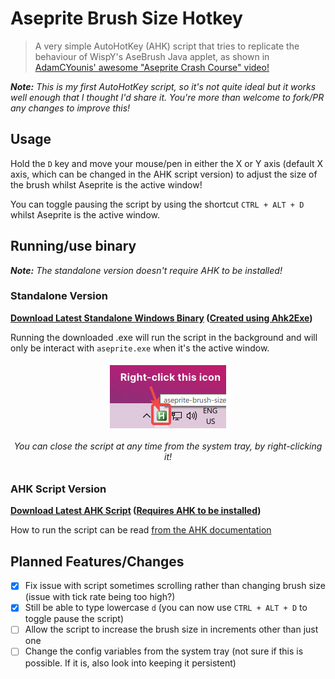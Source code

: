 # Aseprite Brush Size Hotkey

> A very simple AutoHotKey (AHK) script that tries to replicate the behaviour of WispY's AseBrush Java applet, as shown in  [AdamCYounis' awesome "Aseprite Crash Course" video!](https://youtu.be/59Y6OTzNrhk)

***Note:** This is my first AutoHotKey script, so it's not quite ideal but it works well enough that I thought I'd share it. You're more than welcome to fork/PR any changes to improve this!*

## Usage

Hold the `D` key and move your mouse/pen in either the X or Y axis (default X axis, which can be changed in the AHK script version) to adjust the size of the brush whilst Aseprite is the active window!

You can toggle pausing the script by using the shortcut `CTRL + ALT + D` whilst Aseprite is the active window.

## Running/use binary

***Note:** The standalone version doesn't require AHK to be installed!*

### Standalone Version

**[Download Latest Standalone Windows Binary](https://github.com/arcticnoah/aseprite-brush-size-hotkey/releases/latest) ([Created using Ahk2Exe](https://github.com/AutoHotkey/Ahk2Exe))**

Running the downloaded .exe will run the script in the background and will only be interact with `aseprite.exe` when it's the active window.

<h6 align="center">
    <img src="system-tray.png">
    <br>
    <br>
    You can close the script at any time from the system tray, by right-clicking it!
</h6>


### AHK Script Version

**[Download Latest AHK Script](https://github.com/arcticnoah/aseprite-brush-size-hotkey/blob/main/aseprite-brush-size-hotkey.ahk) ([Requires AHK to be installed](https://www.autohotkey.com/))**

How to run the script can be read [from the AHK documentation](https://www.autohotkey.com/docs/Program.htm#run)

## Planned Features/Changes

- [x] Fix issue with script sometimes scrolling rather than changing brush size (issue with tick rate being too high?)
- [x] Still be able to type lowercase `d` (you can now use `CTRL + ALT + D` to toggle pause the script)
- [ ] Allow the script to increase the brush size in increments other than just one
- [ ] Change the config variables from the system tray (not sure if this is possible. If it is, also look into keeping it persistent)
